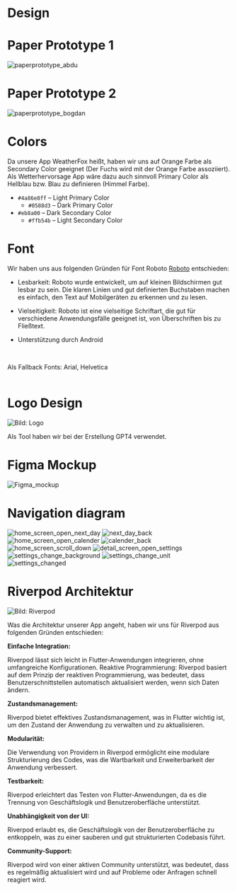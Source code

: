 # Design
# Paper Prototype 1

![paperprototype_abdu](../images/paper_prototype_abdu.png)

# Paper Prototype 2

![paperprototype_bogdan](../images/PaperPrototype_Bogdan.jpg)

# Colors
		
Da unsere App WeatherFox heißt, haben wir uns auf Orange Farbe als Secondary Color geeignet (Der Fuchs wird mit der Orange Farbe assoziiert).<br>
Als Wetterhervorsage App wäre dazu auch sinnvoll Primary Color als Hellblau bzw. Blau zu definieren (Himmel Farbe).


- `#4a86e8ff` –  Light Primary Color
    - `#0588d3` –  Dark Primary Color 
- `#eb8a00` –  Dark Secondary Color
    - `#ffb54b` – Light Secondary Color


# Font
Wir haben uns aus folgenden Gründen für Font Roboto [Roboto](https://fonts.google.com/specimen/Roboto) entschieden:

- Lesbarkeit: Roboto wurde entwickelt, um auf kleinen Bildschirmen gut lesbar zu sein. Die klaren Linien und gut definierten Buchstaben machen es einfach, den Text auf Mobilgeräten zu erkennen und zu lesen.

- Vielseitigkeit: Roboto ist eine vielseitige Schriftart, die gut für verschiedene Anwendungsfälle geeignet ist, von Überschriften bis zu Fließtext.

- Unterstützung durch Android <br>
<br>


Als Fallback Fonts: Arial, Helvetica
<br>
<br>

# Logo Design

![Bild: Logo](Bilder/logo.jpg)

Als Tool haben wir bei der Erstellung GPT4 verwendet.

# Figma Mockup

![Figma_mockup](../images/Figma_mockup.png)

# Navigation diagram 
![home_screen_open_next_day](../images/home_screen_open_next_day.jpg)
![next_day_back](../images/next_day_back.png)
![home_screen_open_calender](../images/home_screen_open_calender.jpg)
![calender_back](../images/calender_back.jpeg.png)
![home_screen_scroll_down](../images/home_screen_scroll_down.jpg)
![detail_screen_open_settings](../images/detail_screen_open_settings.jpg)
![settings_change_background](../images/settings_change_background.jpg)
![settings_change_unit](../images/settings_change_unit.jpg)
![settings_changed](../images/settings_changed.jpg)




# Riverpod Architektur

![Bild: Riverpod](../images/Riverpod.png)

Was die Architektur unserer App angeht, haben wir uns für Riverpod aus folgenden Gründen entschieden:

**Einfache Integration:**

Riverpod lässt sich leicht in Flutter-Anwendungen integrieren, ohne umfangreiche Konfigurationen.
Reaktive Programmierung:
Riverpod basiert auf dem Prinzip der reaktiven Programmierung, was bedeutet, dass Benutzerschnittstellen automatisch aktualisiert werden, wenn sich Daten ändern.

**Zustandsmanagement:**

Riverpod bietet effektives Zustandsmanagement, was in Flutter wichtig ist, um den Zustand der Anwendung zu verwalten und zu aktualisieren.

**Modularität:**

Die Verwendung von Providern in Riverpod ermöglicht eine modulare Strukturierung des Codes, was die Wartbarkeit und Erweiterbarkeit der Anwendung verbessert.

**Testbarkeit:**

Riverpod erleichtert das Testen von Flutter-Anwendungen, da es die Trennung von Geschäftslogik und Benutzeroberfläche unterstützt.

**Unabhängigkeit von der UI:**

Riverpod erlaubt es, die Geschäftslogik von der Benutzeroberfläche zu entkoppeln, was zu einer sauberen und gut strukturierten Codebasis führt.

**Community-Support:**

Riverpod wird von einer aktiven Community unterstützt, was bedeutet, dass es regelmäßig aktualisiert wird und auf Probleme oder Anfragen schnell reagiert wird.






